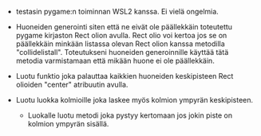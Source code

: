 - testasin pygame:n toiminnan WSL2 kanssa. Ei vielä ongelmia.

- Huoneiden generointi siten että ne eivät ole päällekkäin toteutettu pygame kirjaston Rect olion avulla. Rect olio voi kertoa jos se on päällekkäin minkään listassa olevan Rect olion kanssa metodilla "collidelistall". Toteutukseni huoneiden generoinnille käyttää tätä metodia varmistamaan että mikään huone ei ole päällekkäin.

- Luotu funktio joka palauttaa kaikkien huoneiden keskipisteen Rect olioiden "center" atribuutin avulla.

- Luotu luokka kolmioille joka laskee myös kolmion ympyrän keskipisteen.
    - Luokalle luotu metodi joka pystyy kertomaan jos jokin piste on kolmion ympyrän sisällä.